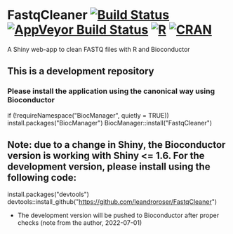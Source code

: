 <span><h1>  FastqCleaner [![Build Status](https://travis-ci.org/leandroroser/FastqCleaner.svg?branch=master)](https://travis-ci.org/leandroroser/FastqCleaner) [![AppVeyor Build Status](https://ci.appveyor.com/api/projects/status/github/leandroroser/FastqCleaner?branch=master&svg=true)](https://ci.appveyor.com/project/leandroroser/FastqCleaner) [![R](https://img.shields.io/badge/R%3E%3D-3.0-red.svg)]() [![CRAN](https://img.shields.io/cran/l/devtools.svg)]()  </h1> </span>

A Shiny web-app to clean FASTQ files with R and Bioconductor



## This is a development repository
### Please install the application using the canonical way using Bioconductor

if (!requireNamespace("BiocManager", quietly = TRUE))
    install.packages("BiocManager")
BiocManager::install("FastqCleaner")


## Note: due to a change in Shiny, the Bioconductor version is working with Shiny <= 1.6. For the development version, please install using the following code:

install.packages("devtools")
devtools::install_github("https://github.com/leandroroser/FastqCleaner")

- The development version will be pushed to Bioconductor after proper checks (note from the author, 2022-07-01)


